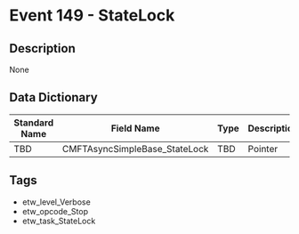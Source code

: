 # Event 149 - StateLock

## Description
None

## Data Dictionary
|Standard Name|Field Name|Type|Description|Sample Value|
|---|---|---|---|---|
|TBD|CMFTAsyncSimpleBase_StateLock|TBD|Pointer|None|None|

## Tags
* etw_level_Verbose
* etw_opcode_Stop
* etw_task_StateLock